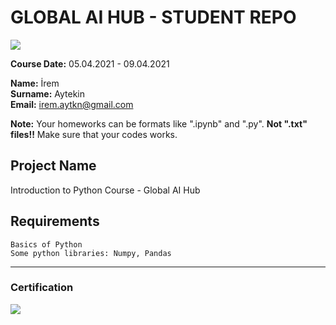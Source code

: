 # GLOBAL AI HUB - STUDENT REPO
![](img/newlogo.png)

**Course Date:** 05.04.2021 - 09.04.2021

**Name:** İrem  
**Surname:** Aytekin  
**Email:** irem.aytkn@gmail.com  

**Note:** Your homeworks can be formats like ".ipynb" and ".py". **Not ".txt" files!!** Make sure that your codes works.  

## Project Name
Introduction to Python Course - Global AI Hub

## Requirements
```
Basics of Python
Some python libraries: Numpy, Pandas
```
---

### Certification
![](img/TopLearnerCertificate.png)

